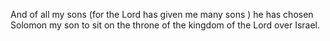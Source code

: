 And of all my sons (for the Lord has given me many sons ) he has chosen Solomon my son to sit on the throne of the kingdom of the Lord over Israel.
